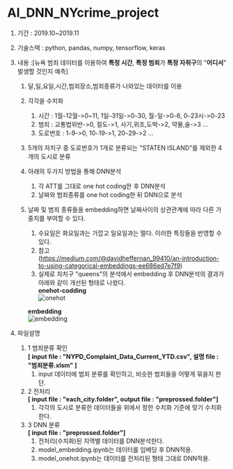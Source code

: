 # AI_DNN_NYcrime_project

1. 기간 : 2019.10~2019.11

2. 기술스택 : python, pandas, numpy, tensorflow, keras

3. 내용 :[뉴욕 범죄 데이터를 이용하여 **특정 시간**, **특정 범죄**가 **특정 자취구**의 "**어디서**" 발생할 것인지 예측]
    1. 달,일,요일,시간,범죄장소,범죄종류가 나와있는 데이터를 이용
    2. 각각을 수치화
        1. 시간 : 1월`~`12월->0~11, 1일`~`31일->0`~`30, 월`~`일->0`~`6, 0`~`23시->0`~`23
        2. 범죄 : 교통법위반->0, 절도->1, 사기,위조,도박->2, 약물,술->3 ...
        3. 도로번호 : 1`~`9->0, 10`~`19->1, 20`~`29->2 ...
    3. 5개의 자치구 중 도로번호가 1개로 분류되는 "STATEN ISLAND"를 제외한 4개의 도시로 분류
    4. 아래의 두가지 방법을 통해 DNN분석
        1. 각 ATT를 그대로 one hot coding한 후 DNN분석  
        2. 날짜와 범죄종류를 one hot coding한 뒤 DNN으로 분석
    5. 날짜 및 범죄 종류들을 embedding하면 날짜사이의 상관관계에 따라 다른 가중치를 부여할 수 있다.  
        1. 수요일은 화요일과는 가깝고 일요일과는 멀다. 이러한 특징들을 반영할 수 있다.  
        2. 참고  
        (https://medium.com/@davidheffernan_99410/an-introduction-to-using-categorical-embeddings-ee686ed7e7f9)  
        3. 실제로 자치구 "queens"의 분석에서 embedding 후 DNN분석의 결과가 아래와 같이 개선된 형태로 나왔다.  
        **onehot-codding**  
        ![onehot](https://user-images.githubusercontent.com/50386280/78471226-a499c100-776a-11ea-94cc-5be7afcd8115.png)  
        
        **embedding**  
        ![embedding](https://user-images.githubusercontent.com/50386280/78471327-6d77df80-776b-11ea-8d77-681f18e1c4a6.png)

4. 파일설명
    1. 1 범죄분류 확인  
        **[ input file : "NYPD_Complaint_Data_Current_YTD.csv", 설명 file : "범죄분류.xlsm" ]** 
        1. input 데이터에 범죄 분류를 확인하고, 비슷한 범죄들을 어떻게 묶을지 판단.  
    2. 2 전처리  
        **[ input file : "each_city.folder", output file : "preprossed.folder"]**
        1. 각각의 도시로 분류한 데이터들을 위에서 정한 수치화 기준에 맞기 수치화 한다.
    3. 3 DNN 분류  
        **[ input file : "preprossed.folder"]**
        1. 전처리(수치화)된 지역별 데이터를 DNN분석한다.
        2. model_embedding.ipynb는 데이터를 임베딩 후 DNN적용.
        3. model_onehot.ipynb는 데이터를 전처리된 형태 그대로 DNN적용.
        
    
        
